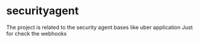 # securityagent
The project is related to the security agent bases like uber application
Just for check the webhooks
